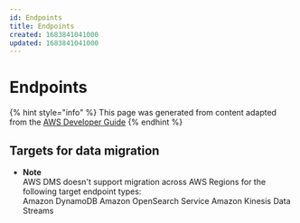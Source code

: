 ```yaml
---
id: Endpoints
title: Endpoints
created: 1683841041000
updated: 1683841041000
---
```

# Endpoints

{% hint style="info" %}
This page was generated from content adapted from the [AWS Developer Guide](https://github.com/awsdocs/aws-dms-user-guide.git)
{% endhint %}

## Targets for data migration

- **Note**  
AWS DMS doesn't support migration across AWS Regions for the following target endpoint types:  
Amazon DynamoDB
Amazon OpenSearch Service
Amazon Kinesis Data Streams

